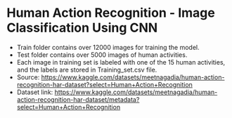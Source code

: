 # Human Action Recognition - Image Classification Using CNN


* Train folder contains over 12000 images for training the model.
* Test folder contains over 5000 images of human activities.
* Each image in training set is labeled with one of the 15 human activities, and the labels are stored in Training_set.csv file.
* Source: https://www.kaggle.com/datasets/meetnagadia/human-action-recognition-har-dataset?select=Human+Action+Recognition 
* Dataset link: https://www.kaggle.com/datasets/meetnagadia/human-action-recognition-har-dataset/metadata?select=Human+Action+Recognition
